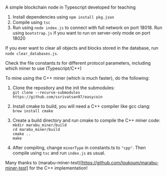 A simple blockchain node in Typescript developed for teaching

1. Install dependencies using `npm install pkg.json`
1. Compile using `tsc`
1. Run using `node index.js` to connect with full network on port 18018. Run using `bootstrap.js` if you want to run on server-only mode on port 18020

If you ever want to clear all objects and blocks stored in the database, run `node clear_databases.js`.

Check the file constants.ts for different protocol parameters, including which miner to use (Typescript/C++)

To mine using the C++ miner (which is much faster), do the following:
1. Clone the repository and the init the submodules:  
`git clone --recurse-submodules https://github.com/ssrivatsan97/easycoin`  

1. Install cmake to build, you will need a C++ compiler like gcc clang:  
`brew install cmake`  

1. Create a build directory and run cmake to compile the C++ miner code:  
`mkdir marabu_miner/build`  
`cd marabu_miner/build`  
`cmake ..`  
`make`  

1. After compiling, change `minerType` in constants.ts to `"cpp"`. Then compile using `tsc` and run `index.js` as usual.

Many thanks to (marabu-miner-test)[https://github.com/loukoum/marabu-miner-test] for the C++ implementation!